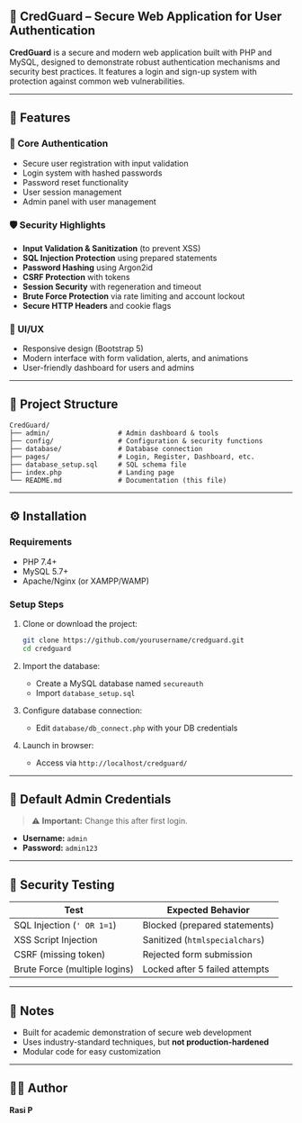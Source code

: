## 🔐 CredGuard – Secure Web Application for User Authentication

**CredGuard** is a secure and modern web application built with PHP and MySQL, designed to demonstrate robust authentication mechanisms and security best practices. It features a login and sign-up system with protection against common web vulnerabilities.

---

## 🚀 Features

### 🔑 Core Authentication

* Secure user registration with input validation
* Login system with hashed passwords
* Password reset functionality
* User session management
* Admin panel with user management

### 🛡️ Security Highlights

* **Input Validation & Sanitization** (to prevent XSS)
* **SQL Injection Protection** using prepared statements
* **Password Hashing** using Argon2id
* **CSRF Protection** with tokens
* **Session Security** with regeneration and timeout
* **Brute Force Protection** via rate limiting and account lockout
* **Secure HTTP Headers** and cookie flags

### 🎨 UI/UX

* Responsive design (Bootstrap 5)
* Modern interface with form validation, alerts, and animations
* User-friendly dashboard for users and admins

---

## 📁 Project Structure

```
CredGuard/
├── admin/                 # Admin dashboard & tools
├── config/                # Configuration & security functions
├── database/              # Database connection
├── pages/                 # Login, Register, Dashboard, etc.
├── database_setup.sql     # SQL schema file
├── index.php              # Landing page
└── README.md              # Documentation (this file)
```

---

## ⚙️ Installation

### Requirements

* PHP 7.4+
* MySQL 5.7+
* Apache/Nginx (or XAMPP/WAMP)

### Setup Steps

1. Clone or download the project:

   ```bash
   git clone https://github.com/yourusername/credguard.git
   cd credguard
   ```

2. Import the database:

   * Create a MySQL database named `secureauth`
   * Import `database_setup.sql`

3. Configure database connection:

   * Edit `database/db_connect.php` with your DB credentials

4. Launch in browser:

   * Access via `http://localhost/credguard/`

---

## 🔐 Default Admin Credentials

> ⚠️ **Important:** Change this after first login.

* **Username:** `admin`
* **Password:** `admin123`

---

## 🧪 Security Testing

| Test                          | Expected Behavior              |
| ----------------------------- | ------------------------------ |
| SQL Injection (`' OR 1=1`)    | Blocked (prepared statements)  |
| XSS Script Injection          | Sanitized (`htmlspecialchars`) |
| CSRF (missing token)          | Rejected form submission       |
| Brute Force (multiple logins) | Locked after 5 failed attempts |

---

## 📌 Notes

* Built for academic demonstration of secure web development
* Uses industry-standard techniques, but **not production-hardened**
* Modular code for easy customization

---


## 👨‍💻 Author

**Rasi P** 

